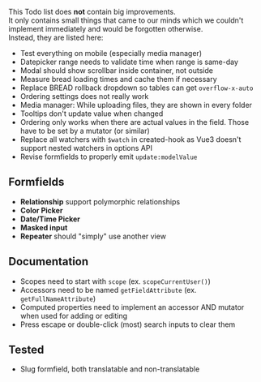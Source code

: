 This Todo list does **not** contain big improvements.  
It only contains small things that came to our minds which we couldn't implement immediately and would be forgotten otherwise.  
Instead, they are listed here:

- Test everything on mobile (especially media manager)
- Datepicker range needs to validate time when range is same-day
- Modal should show scrollbar inside container, not outside
- Measure bread loading times and cache them if necessary
- Replace BREAD rollback dropdown so tables can get `overflow-x-auto`
- Ordering settings does not really work
- Media manager: While uploading files, they are shown in every folder
- Tooltips don't update value when changed
- Ordering only works when there are actual values in the field. Those have to be set by a mutator (or similar)
- Replace all watchers with `$watch` in created-hook as Vue3 doesn't support nested watchers in options API
- Revise formfields to properly emit `update:modelValue`

## Formfields
- **Relationship** support polymorphic relationships
- **Color Picker**
- **Date/Time Picker**
- **Masked input**
- **Repeater** should "simply" use another view

## Documentation
- Scopes need to start with `scope` (ex. `scopeCurrentUser()`)
- Accessors need to be named `getFieldAttribute` (ex. `getFullNameAttribute`)
- Computed properties need to implement an accessor AND mutator when used for adding or editing
- Press escape or double-click (most) search inputs to clear them

## Tested

- Slug formfield, both translatable and non-translatable